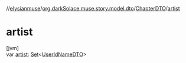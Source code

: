 //[elysianmuse](../../../index.md)/[org.darkSolace.muse.story.model.dto](../index.md)/[ChapterDTO](index.md)/[artist](artist.md)

# artist

[jvm]\
var [artist](artist.md): [Set](https://kotlinlang.org/api/latest/jvm/stdlib/kotlin.collections/-set/index.html)&lt;[UserIdNameDTO](../../org.darkSolace.muse.user.model.dto/-user-id-name-d-t-o/index.md)&gt;
